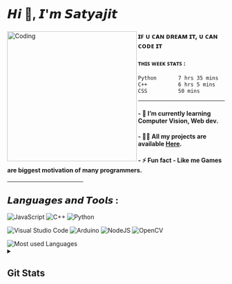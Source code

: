 <h1 align="left">𝙃𝙞 👋, 𝙄'𝙢 𝙎𝙖𝙩𝙮𝙖𝙟𝙞𝙩</h1>
<!-- <h2 align="center">A student of CS, continuously evolving with each Line of code</h2> 

<!------------------------------------------------------------------------------------------->

<div>
<!-- Image on the left -->
<img width="300" align="left" align="" alt="Coding" src="https://github.com/PuL5TaR/music_visualizer32/assets/77431114/81ee1b50-8712-4d73-aa0c-63beccc6bd55">

<!------------------------------------------------------------------------------------------->
### ɪꜰ ᴜ ᴄᴀɴ ᴅʀᴇᴀᴍ ɪᴛ, ᴜ ᴄᴀɴ ᴄᴏᴅᴇ ɪᴛ

<!-- Coding time stats on the right -->
#### ᴛʜɪꜱ ᴡᴇᴇᴋ ꜱᴛᴀᴛꜱ : 
<!--START_SECTION:waka-->

```txt
Python       7 hrs 35 mins   █████████████░░░░░░░░░░░░   50.37 %
C++          6 hrs 5 mins    ██████████░░░░░░░░░░░░░░░   40.43 %
CSS          50 mins         █░░░░░░░░░░░░░░░░░░░░░░░░   05.58 %
```

<!--END_SECTION:waka-->  

</div><hr>
    
#### - 🌱 I’m currently learning **Computer Vision, Web dev**.
  
#### - 👨‍💻 All my projects are available [Here](https://github.com/PuL5TaR?tab=repositories).
<!-- #### - 📫 Reach me at **- myemail@email.com** -->
#### - ⚡ Fun fact **- Like me Games are biggest motivation of many programmers**.

<!------------------------------------------------------------------------------------------->
<hr width="35%" size="1px">

## 𝙇𝙖𝙣𝙜𝙪𝙖𝙜𝙚𝙨 𝙖𝙣𝙙 𝙏𝙤𝙤𝙡𝙨 : 
    
![JavaScript](https://img.shields.io/badge/javascript-%23323330.svg?style=for-the-badge&logo=javascript&logoColor=%23F7DF1E)
![C++](https://img.shields.io/badge/c++-%2300599C.svg?style=for-the-badge&logo=c%2B%2B&logoColor=white)
![Python](https://img.shields.io/badge/python-3670A0?style=for-the-badge&logo=python&logoColor=ffdd54)

![Visual Studio Code](https://img.shields.io/badge/Visual%20Studio%20Code-0078d7.svg?style=for-the-badge&logo=visual-studio-code&logoColor=white)
![Arduino](https://img.shields.io/badge/-Arduino-00979D?style=for-the-badge&logo=Arduino&logoColor=white)
![NodeJS](https://img.shields.io/badge/node.js-6DA55F?style=for-the-badge&logo=node.js&logoColor=white)
![OpenCV](https://img.shields.io/badge/opencv-%23white.svg?style=for-the-badge&logo=opencv&logoColor=white)

<img src="https://github-readme-stats.vercel.app/api/top-langs?username=pul5tar&show_icons=true&theme=transparent&layout=compact&custom_title=Languages+I+mostly+used+:" alt="Most used Languages"/>

<!------------------------------------------------------------------------------------------->

<details close> 
  <summary><h2>Git Stats</h2></summary>
    <!-- <img src="https://github-readme-stats.vercel.app/api?username=pul5tar&show_icons=true&locale=en&theme=highcontrast" alt="Github stats"/>
        <br> -->
    <img src="https://github-readme-streak-stats.herokuapp.com/?user=pul5tar&theme=merko" alt="Current & Total Streak"/>
    <br><br>
    <a href="https://app.daily.dev/PuL5Tar"><img src="https://api.daily.dev/devcards/66ee5feb68f843f287b2212e4efec70d.png?r=hjw" width="200" alt="Satyajit Nayak's Dev Card"/></a>
</details>


<!------OPTIONAL------------------------------------------------------------------------------------

[![Wakatime stats](https://github-readme-stats.vercel.app/api/wakatime?username=pul5tar&theme=highcontras)](https://github.com/PuL5TaR/github-readme-stats)
-->
